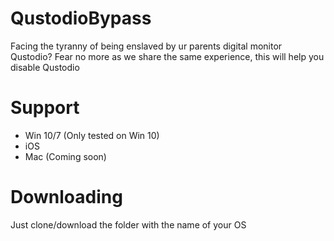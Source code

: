 # QustodioBypass
Facing the tyranny of being enslaved by ur parents digital monitor Qustodio? Fear no more as we share the same experience, this will help you disable Qustodio

# Support
- Win 10/7 (Only tested on Win 10)
- iOS
- Mac (Coming soon)

# Downloading
Just clone/download the folder with the name of your OS
